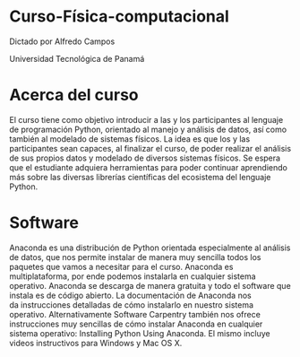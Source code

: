 # Curso-Física-computacional

Dictado por Alfredo Campos

Universidad Tecnológica de Panamá

# Acerca del curso

El curso tiene como objetivo introducir a las y los participantes al lenguaje de programación Python, orientado al manejo y análisis de datos, así como también al modelado de sistemas físicos. La idea es que los y las participantes sean capaces, al finalizar el curso, de poder realizar el análisis de sus propios datos y modelado de diversos sistemas físicos. 
Se espera que el estudiante adquiera herramientas para poder continuar aprendiendo más sobre las diversas librerías científicas del ecosistema del lenguaje Python.


# Software

Anaconda es una distribución de Python orientada especialmente al análisis de datos, que nos permite instalar de manera muy sencilla todos los paquetes que vamos a necesitar para el curso. Anaconda es multiplataforma, por ende podemos instalarla en cualquier sistema operativo. Anaconda se descarga de manera gratuita y todo el software que instala es de código abierto.
La documentación de Anaconda nos da instrucciones detalladas de cómo instalarlo en nuestro sistema operativo.
Alternativamente Software Carpentry también nos ofrece instrucciones muy sencillas de cómo instalar Anaconda en cualquier sistema operativo: Installing Python Using Anaconda. El mismo incluye videos instructivos para Windows y Mac OS X.
